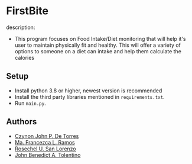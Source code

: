 # FirstBite

description:
- This program focuses on Food Intake/Diet monitoring that will help it's user to maintain
physically fit and healthy. This will offer a variety of options to someone on a diet can intake
and help them calculate the calories
## Setup

- Install python 3.8 or higher, newest version is recommended
- Install the third party libraries mentioned in `requirements.txt`.
- Run `main.py`.

## Authors
- <a href="https://github.com/CzynonDeTorres">Czynon John P. De Torres</a>
- <a href="https://github.com/mafranzramos">Ma. Francezca L. Ramos</a>
- <a href="https://github.com/Aeruim26">Rosechel U. San Lorenzo</a>
- <a href="https://github.com/sy1ph">John Benedict A. Tolentino</a>
